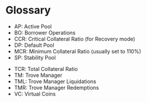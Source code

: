 # Glossary

* AP: Active Pool
* BO: Borrower Operations
* CCR: Critical Collateral Ratio (for Recovery mode)
* DP: Default Pool
* MCR: Minimum Collateral Ratio (usually set to 110%)
* SP: Stability Pool
<!-- * sMOJO: staked MOJO: all the fees goes there -->
* TCR: Total Collateral Ratio
* TM: Trove Manager
* TML: Trove Manager Liquidations
* TMR: Trove Manager Redemptions
* VC: Virtual Coins
